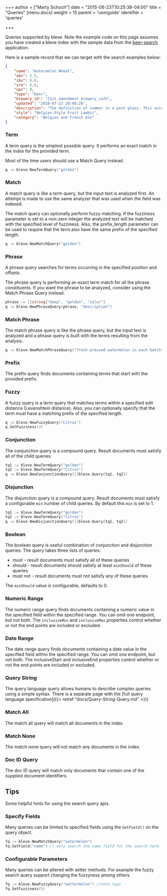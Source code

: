 +++
author = ["Marty Schoch"]
date = "2015-06-23T10:25:38-04:00"
title = "Queries"
[menu.docs]
weight = 15
parent = 'userguide'
identifier = 'queries'

+++

Queries supported by bleve. Note the example code on this page assumes you have created a bleve index with the sample data from the [beer-search](https://github.com/blevesearch/beer-search) application.

Here is a sample record that we can target with the search examples below:
```json
{
    "name": "Watermelon Wheat",
    "abv": 5.5,
    "ibu": 0.0,
    "srm": 0.0,
    "upc": 0,
    "type": "beer",
    "brewery_id": "21st_amendment_brewery_cafe",
    "updated": "2010-07-22 20:00:20",
    "description": "The definition of summer in a pint glass. This unique, American-style wheat beer, is brewed with 400 lbs. of fresh pressed watermelon in each batch. Light turbid, straw color, with the taste and essence of fresh watermelon. Finishes dry and clean. Now Available in Cans!",
    "style": "Belgian-Style Fruit Lambic",
    "category": "Belgian and French Ale"
}
```

### Term

A term query is the simplest possible query.  It performs an exact match in the index for the provided term.

Most of the time users should use a Match Query instead.

```go
q := bleve.NewTermQuery("golden")
```

### Match

A match query is like a term query, but the input text is analyzed first.  An attempt is made to use the same analyzer that was used when the field was indexed.

The match query can optionally perform fuzzy matching.  If the fuzziness parameter is set to a non-zero integer the analyzed text will be matched with the specified level of fuzziness.  Also, the prefix_length parameter can be used to require that the term also have the same prefix of the specified length.

```go
q := bleve.NewMatchQuery("golden")
```

### Phrase

A phrase query searches for terms occurring in the specified position and offsets.

The phrase query is performing an exact term match for all the phrase constituents.  If you want the phrase to be analyzed, consider using the Match Phrase Query instead.


```go
phrase := []string{"deep", "golden", "color"}
q := bleve.NewPhraseQuery(phrase, "description")
```

### Match Phrase

The match phrase query is like the phrase query, but the input text is analyzed and a phrase query is built with the terms resulting from the analysis.
```go
q := bleve.NewMatchPhraseQuery("fresh pressed watermelon in each batch")
```

### Prefix

The prefix query finds documents containing terms that start with the provided prefix.

### Fuzzy

A fuzzy query is a term query that matches terms within a specified edit distance (Levenshtein distance).  Also, you can optionally specify that the term must have a matching prefix of the specified length.

```go
q := bleve.NewFuzzyQuery("Citrus")
q.SetFuzziness(3)
```

### Conjunction

The conjunction query is a compound query.  Result documents must satisfy all of the child queries.

```go
tq1 := bleve.NewTermQuery("golden")
tq2 := bleve.NewTermQuery("Citrus")
q := bleve.NewConjunctionQuery([]bleve.Query{tq1, tq2})
```

### Disjunction

The disjunction query is a compound query.  Result documents must satisfy a configurable `min` number of child queries.  By default this `min` is set to 1.

```go
tq1 := bleve.NewTermQuery("golden")
tq2 := bleve.NewTermQuery("Citrus")
q := bleve.NewDisjunctionQuery([]bleve.Query{tq1, tq2})
```

### Boolean

The boolean query is useful combination of conjunction and disjunction queries.  The query takes three lists of queries:

* must - result documents must satisfy all of these queries
* should - result documents should satisfy at least `minShould` of these queries
* must not - result documents must not satisfy any of these queries

The `minShould` value is configurable, defaults to 0.

### Numeric Range

The numeric range query finds documents containing a numeric value in the specified field within the specified range.  You can omit one endpoint, but not both.  The `inclusiveMin` and `inclusiveMax` properties control whether or not the end points are included or excluded.

### Date Range

The date range query finds documents containing a date value in the specified field within the specified range. You can omit one endpoint, but not both. The inclusiveStart and inclusiveEnd properties control whether or not the end points are included or excluded.

### Query String

The query language query allows humans to describe complex queries using a simple syntax.  There is a separate page with the [full query language specification]({{< relref "docs/Query-String-Query.md" >}})

### Match All

The match all query will match all documents in the index.

### Match None

The match none query will not match any documents in the index.

### Doc ID Query

The doc ID query will match only documents that contain one of the supplied document identifiers.

## Tips
Some helpful hints for using the search query apis.

### Specify Fields
Many queries can be limited to specified fields using the `SetField()` on the query object.
```go
fq := bleve.NewMatchQuery("watermelon")
fq.SetField("name") // only search the name field for the search term
```

### Configurable Parameters
Many queries can be altered with setter methods. For example the fuzzy search query support changing the fuzzyness among others.
```go
fq := bleve.NewFuzzyQuery("wattermelon") //note typo
fq.SetFuzziness(5)
```